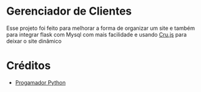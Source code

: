 # Gerenciador de Clientes 
Esse projeto foi feito para melhorar a forma de organizar um site e também para integrar flask com Mysql com mais facilidade e usando <a href="#">Cru.js</a> para deixar o site dinâmico 

# Créditos
<ul>
<li><a href="https://www.example.com">Progamador Python</a></li>
</li>